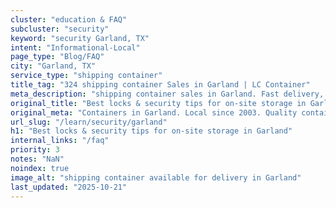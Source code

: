 ```yaml
---
cluster: "education & FAQ"
subcluster: "security"
keyword: "security Garland, TX"
intent: "Informational-Local"
page_type: "Blog/FAQ"
city: "Garland, TX"
service_type: "shipping container"
title_tag: "324 shipping container Sales in Garland | LC Container"
meta_description: "shipping container sales in Garland. Fast delivery, competitive pricing. Serving security area. Quote ID: SS8. Call (214) 524-4168 for your free quote today."
original_title: "Best locks & security tips for on-site storage in Garland | LC Container"
original_meta: "Containers in Garland. Local since 2003. Quality containers. Fast delivery. Get your free quote — call (214) 524-4168 today. LC Container — your trusted DFW ..."
url_slug: "/learn/security/garland"
h1: "Best locks & security tips for on-site storage in Garland"
internal_links: "/faq"
priority: 3
notes: "NaN"
noindex: true
image_alt: "shipping container available for delivery in Garland"
last_updated: "2025-10-21"
---
```


<!-- TODO: Add unique city/inventory copy, images, and internal links here. -->
